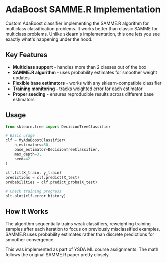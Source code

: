 # AdaBoost SAMME.R Implementation

Custom AdaBoost classifier implementing the SAMME.R algorithm for multiclass classification problems. It works better than classic SAMME for multiclass problems. Unlike sklearn's implementation, this one lets you see exactly what's happening under the hood.

## Key Features

- **Multiclass support** - handles more than 2 classes out of the box
- **SAMME.R algorithm** - uses probability estimates for smoother weight updates  
- **Flexible base estimators** - works with any sklearn-compatible classifier
- **Training monitoring** - tracks weighted error for each estimator
- **Proper seeding** - ensures reproducible results across different base estimators

## Usage

```python
from sklearn.tree import DecisionTreeClassifier

# Basic usage
clf = MyAdaBoostClassifier(
    n_estimators=50,
    base_estimator=DecisionTreeClassifier,
    max_depth=3,
    seed=42
)

clf.fit(X_train, y_train)
predictions = clf.predict(X_test)
probabilities = clf.predict_proba(X_test)

# Check training progress
plt.plot(clf.error_history)
```

## How It Works

The algorithm sequentially trains weak classifiers, reweighting training samples after each iteration to focus on previously misclassified examples. SAMME.R uses probability estimates rather than discrete predictions for smoother convergence.

This was implemented as part of YSDA ML course assignments. The math follows the original SAMME.R paper pretty closely.

